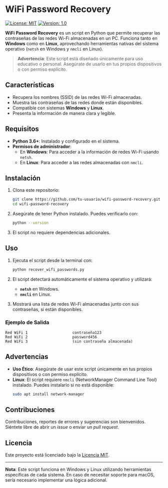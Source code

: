 # WiFi Password Recovery

[![License: MIT](https://img.shields.io/badge/License-MIT-yellow.svg)](./LICENSE)
[![Version: 1.0](https://img.shields.io/badge/Version-1.0-blue.svg)](./README.md)

**WiFi Password Recovery** es un script en Python que permite recuperar las contraseñas de las redes Wi-Fi almacenadas en un PC. Funciona tanto en **Windows** como en **Linux**, aprovechando herramientas nativas del sistema operativo (`netsh` en Windows y `nmcli` en Linux).

> **Advertencia**: Este script está diseñado únicamente para uso educativo o personal. Asegúrate de usarlo en tus propios dispositivos o con permiso explícito.

## Características

- Recupera los nombres (SSID) de las redes Wi-Fi almacenadas.
- Muestra las contraseñas de las redes donde están disponibles.
- Compatible con sistemas **Windows** y **Linux**.
- Presenta la información de manera clara y legible.

## Requisitos

- **Python 3.6+**: Instalado y configurado en el sistema.
- **Permisos de administrador**:
  - En **Windows**: Para acceder a la información de redes Wi-Fi usando `netsh`.
  - En **Linux**: Para acceder a las redes almacenadas con `nmcli`.

## Instalación

1. Clona este repositorio:
   ```bash
   git clone https://github.com/tu-usuario/wifi-password-recovery.git
   cd wifi-password-recovery
   ```

2. Asegúrate de tener Python instalado. Puedes verificarlo con:
   ```bash
   python --version
   ```

3. El script no requiere dependencias adicionales.

## Uso

1. Ejecuta el script desde la terminal con:
   ```bash
   python recover_wifi_passwords.py
   ```

2. El script detectará automáticamente el sistema operativo y utilizará:
   - **`netsh`** en Windows.
   - **`nmcli`** en Linux.

3. Mostrará una lista de redes Wi-Fi almacenadas junto con sus contraseñas, si están disponibles.

### Ejemplo de Salida

```plaintext
Red WiFi 1                    contraseña123
Red WiFi 2                    password456
Red WiFi 3                    (sin contraseña almacenada)
```

## Advertencias

- **Uso Ético**: Asegúrate de usar este script únicamente en tus propios dispositivos o con permiso explícito.
- **Linux**: El script requiere `nmcli` (NetworkManager Command Line Tool) instalado. Puedes instalarlo si no está disponible:
   ```bash
   sudo apt install network-manager
   ```

## Contribuciones

Contribuciones, reportes de errores y sugerencias son bienvenidos. Siéntete libre de abrir un _issue_ o enviar un _pull request_.

## Licencia

Este proyecto está licenciado bajo la [Licencia MIT](./LICENSE).

---

**Nota**: Este script funciona en Windows y Linux utilizando herramientas específicas de cada sistema. En caso de necesitar soporte para macOS, sería necesario implementar una lógica adicional.
